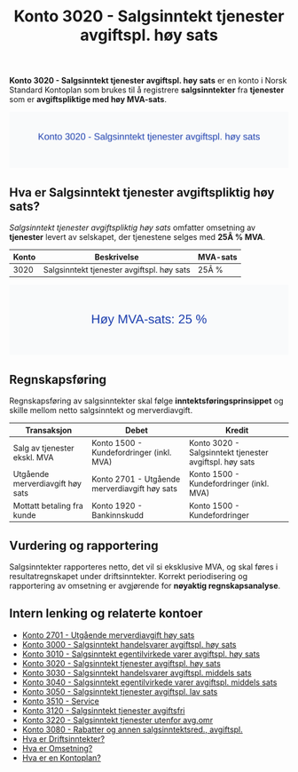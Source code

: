 ﻿---
title: "Konto 3020 - Salgsinntekt tjenester avgiftspl. høy sats"
seoTitle: "3020-salgsinntekt-tjenester-avgiftspl-hoy-sats"
description: '**Konto 3020 - Salgsinntekt tjenester avgiftspl. høy sats** er en konto i Norsk Standard Kontoplan som brukes til å registrere **salgsinntekter** fra **tjenes...'
---

**Konto 3020 - Salgsinntekt tjenester avgiftspl. høy sats** er en konto i Norsk Standard Kontoplan som brukes til å registrere **salgsinntekter** fra **tjenester** som er **avgiftspliktige med høy MVA-sats**.

![Illustrasjon av konto 3020 Salgsinntekt tjenester avgiftspl. høy sats](3020-salgsinntekt-tjenester-avgiftspl-hoy-sats-image.svg)

## Hva er Salgsinntekt tjenester avgiftspliktig høy sats?

*Salgsinntekt tjenester avgiftspliktig høy sats* omfatter omsetning av **tjenester** levert av selskapet, der tjenestene selges med **25Â % MVA**.

| Konto | Beskrivelse                                  | MVA-sats |
|-------|----------------------------------------------|----------|
| 3020  | Salgsinntekt tjenester avgiftspl. høy sats    | 25Â %     |

![Høy MVA-sats: 25 %](3020-mva-hoy-sats.svg)

## Regnskapsføring

Regnskapsføring av salgsinntekter skal følge **inntektsføringsprinsippet** og skille mellom netto salgsinntekt og merverdiavgift.

| Transaksjon                              | Debet                                            | Kredit                                               |
|------------------------------------------|--------------------------------------------------|------------------------------------------------------|
| Salg av tjenester ekskl. MVA             | Konto 1500 - Kundefordringer (inkl. MVA)         | Konto 3020 - Salgsinntekt tjenester avgiftspl. høy sats |
| Utgående merverdiavgift høy sats         | Konto 2701 - Utgående merverdiavgift høy sats     | Konto 1500 - Kundefordringer (inkl. MVA)             |
| Mottatt betaling fra kunde               | Konto 1920 - Bankinnskudd                        | Konto 1500 - Kundefordringer                         |

## Vurdering og rapportering

Salgsinntekter rapporteres netto, det vil si eksklusive MVA, og skal føres i resultatregnskapet under driftsinntekter. Korrekt periodisering og rapportering av omsetning er avgjørende for **nøyaktig regnskapsanalyse**.

## Intern lenking og relaterte kontoer

* [Konto 2701 - Utgående merverdiavgift høy sats](/blogs/kontoplan/2701-utgaende-merverdiavgift-hoy-sats "Konto 2701 - Utgående merverdiavgift høy sats")
* [Konto 3000 - Salgsinntekt handelsvarer avgiftspl. høy sats](/blogs/kontoplan/3000-salgsinntekt-handelsvarer-avgiftspl-hoy-sats "Konto 3000 - Salgsinntekt handelsvarer avgiftspl. høy sats")
* [Konto 3010 - Salgsinntekt egentilvirkede varer avgiftspl. høy sats](/blogs/kontoplan/3010-salgsinntekt-egentilvirkede-varer-avgiftspl-hoy-sats "Konto 3010 - Salgsinntekt egentilvirkede varer avgiftspl. høy sats")
* [Konto 3020 - Salgsinntekt tjenester avgiftspl. høy sats](/blogs/kontoplan/3020-salgsinntekt-tjenester-avgiftspl-hoy-sats "Konto 3020 - Salgsinntekt tjenester avgiftspl. høy sats")
* [Konto 3030 - Salgsinntekt handelsvarer avgiftspl. middels sats](/blogs/kontoplan/3030-salgsinntekt-handelsvarer-avgiftspl-middels-sats "Konto 3030 - Salgsinntekt handelsvarer avgiftspl. middels sats")
* [Konto 3040 - Salgsinntekt egentilvirkede varer avgiftspl. middels sats](/blogs/kontoplan/3040-salgsinntekt-egentilvirkede-varer-avgiftspl-middels-sats "Konto 3040 - Salgsinntekt egentilvirkede varer avgiftspl. middels sats")
* [Konto 3050 - Salgsinntekt tjenester avgiftspl. lav sats](/blogs/kontoplan/3050-salgsinntekt-tjenester-avgiftspl-lav-sats "Konto 3050 - Salgsinntekt tjenester avgiftspl. lav sats")
* [Konto 3510 - Service](/blogs/kontoplan/3510-service "Konto 3510 - Service")
* [Konto 3120 - Salgsinntekt tjenester avgiftsfri](/blogs/kontoplan/3120-salgsinntekt-tjenester-avgiftsfri "Konto 3120 - Salgsinntekt tjenester avgiftsfri")
* [Konto 3220 - Salgsinntekt tjenester utenfor avg.omr](/blogs/kontoplan/3220-salgsinntekt-tjenester-utenfor-avg-omr "Konto 3220 - Salgsinntekt tjenester utenfor avg.omr")
* [Konto 3080 - Rabatter og annen salgsinntektsred., avgiftspl.](/blogs/kontoplan/3080-rabatter-og-annen-salgsinntektsred-avgiftspl "Konto 3080 - Rabatter og annen salgsinntektsred., avgiftspl.")
* [Hva er Driftsinntekter?](/blogs/regnskap/hva-er-driftsinntekter "Hva er Driftsinntekter? Komplett Guide til Driftsinntekter i Regnskap")
* [Hva er Omsetning?](/blogs/regnskap/hva-er-omsetning "Hva er Omsetning? Komplett Guide til Omsetning i Regnskap og Skatt")
* [Hva er en Kontoplan?](/blogs/regnskap/hva-er-kontoplan "Hva er en Kontoplan? Komplett Guide til Kontoplaner i Norsk Regnskap")






